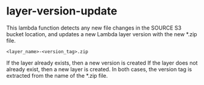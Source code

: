 # layer-version-update

This lambda function detects any new file changes in the SOURCE
S3 bucket location, and updates a new Lambda layer version with the new
*.zip file.

`<layer_name>-<version_tag>.zip`

If the layer already exists, then a new version is created
If the layer does not already exist, then a new layer is created.
In both cases, the version tag is extracted from the name of the *.zip file.